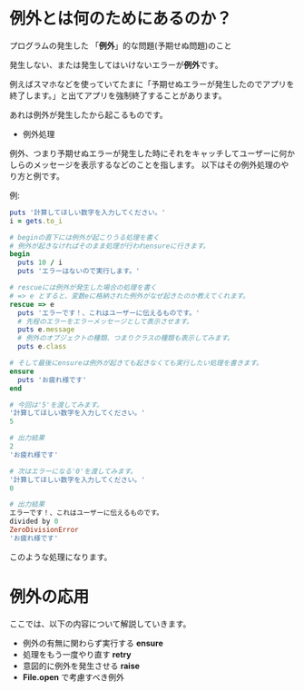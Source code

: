 <!-- 例外処理を使うことができる
1. 例外
例外について

例外とは何か
何のためにあるのか
をプログラミング初心者にわかるように説明してください。 -->

# 例外とは何のためにあるのか？
プログラムの発生した 「**例外**」的な問題(予期せぬ問題)のこと

発生しない、または発生してはいけないエラーが**例外**です。

例えばスマホなどを使っていてたまに「予期せぬエラーが発生したのでアプリを終了します。」と出てアプリを強制終了することがあります。

あれは例外が発生したから起こるものです。

- 例外処理

例外、つまり予期せぬエラーが発生した時にそれをキャッチしてユーザーに何かしらのメッセージを表示するなどのことを指します。
以下はその例外処理のやり方と例です。

例:
```ruby
puts '計算してほしい数字を入力してください。'
i = gets.to_i

# beginの直下には例外が起こりうる処理を書く
# 例外が起きなければそのまま処理が行われensureに行きます。
begin
  puts 10 / i
  puts 'エラーはないので実行します。'

# rescueには例外が発生した場合の処理を書く
# => e とすると、変数eに格納された例外がなぜ起きたのか教えてくれます。
rescue => e
  puts 'エラーです！、これはユーザーに伝えるものです。'
  # 先程のエラーをエラーメッセージとして表示させます。
  puts e.message
  # 例外のオブジェクトの種類、つまりクラスの種類も表示してみます。
  puts e.class

# そして最後にensureは例外が起きても起きなくても実行したい処理を書きます。
ensure
  puts 'お疲れ様です'
end
```

```ruby
# 今回は'5'を渡してみます。
'計算してほしい数字を入力してください。'
5

# 出力結果
2
'お疲れ様です'
```

```ruby
# 次はエラーになる'0'を渡してみます。
'計算してほしい数字を入力してください。'
0

# 出力結果
エラーです！、これはユーザーに伝えるものです。
divided by 0
ZeroDivisionError
'お疲れ様です'
```

このような処理になります。


# 例外の応用
ここでは、以下の内容について解説していきます。

- 例外の有無に関わらず実行する **ensure**
- 処理をもう一度やり直す **retry**
- 意図的に例外を発生させる **raise**
- **File.open** で考慮すべき例外

